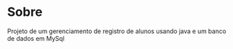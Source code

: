 # Sobre

Projeto de um gerenciamento de registro de alunos usando java e um banco de dados em MySql
